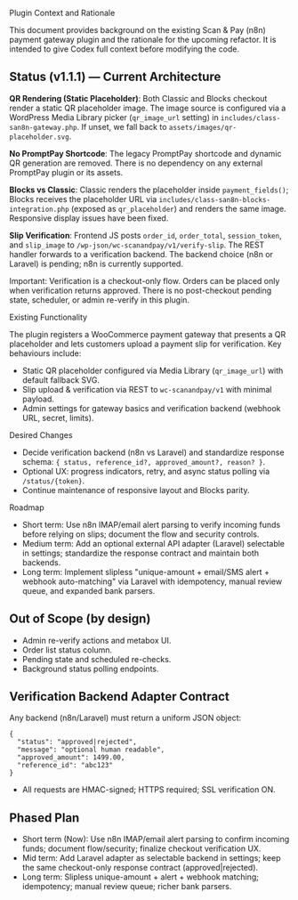 Plugin Context and Rationale

This document provides background on the existing Scan & Pay (n8n) payment gateway plugin and the rationale for the upcoming refactor. It is intended to give Codex full context before modifying the code.

## Status (v1.1.1) — Current Architecture
**QR Rendering (Static Placeholder)**: Both Classic and Blocks checkout render a static QR placeholder image. The image source is configured via a WordPress Media Library picker (`qr_image_url` setting) in `includes/class-san8n-gateway.php`. If unset, we fall back to `assets/images/qr-placeholder.svg`.

**No PromptPay Shortcode**: The legacy PromptPay shortcode and dynamic QR generation are removed. There is no dependency on any external PromptPay plugin or its assets.

**Blocks vs Classic**: Classic renders the placeholder inside `payment_fields()`; Blocks receives the placeholder URL via `includes/class-san8n-blocks-integration.php` (exposed as `qr_placeholder`) and renders the same image. Responsive display issues have been fixed.

**Slip Verification**: Frontend JS posts `order_id`, `order_total`, `session_token`, and `slip_image` to `/wp-json/wc-scanandpay/v1/verify-slip`. The REST handler forwards to a verification backend. The backend choice (n8n or Laravel) is pending; n8n is currently supported.

Important: Verification is a checkout-only flow. Orders can be placed only when verification returns approved. There is no post-checkout pending state, scheduler, or admin re-verify in this plugin.

Existing Functionality

The plugin registers a WooCommerce payment gateway that presents a QR placeholder and lets customers upload a payment slip for verification. Key behaviours include:

- Static QR placeholder configured via Media Library (`qr_image_url`) with default fallback SVG.
- Slip upload & verification via REST to `wc-scanandpay/v1` with minimal payload.
- Admin settings for gateway basics and verification backend (webhook URL, secret, limits).

Desired Changes

- Decide verification backend (n8n vs Laravel) and standardize response schema: `{ status, reference_id?, approved_amount?, reason? }`.
- Optional UX: progress indicators, retry, and async status polling via `/status/{token}`.
- Continue maintenance of responsive layout and Blocks parity.

Roadmap

- Short term: Use n8n IMAP/email alert parsing to verify incoming funds before relying on slips; document the flow and security controls.
- Medium term: Add an optional external API adapter (Laravel) selectable in settings; standardize the response contract and maintain both backends.
- Long term: Implement slipless "unique-amount + email/SMS alert + webhook auto-matching" via Laravel with idempotency, manual review queue, and expanded bank parsers.

## Out of Scope (by design)
- Admin re-verify actions and metabox UI.
- Order list status column.
- Pending state and scheduled re-checks.
- Background status polling endpoints.

## Verification Backend Adapter Contract
Any backend (n8n/Laravel) must return a uniform JSON object:
```
{
  "status": "approved|rejected",
  "message": "optional human readable",
  "approved_amount": 1499.00,
  "reference_id": "abc123"
}
```
- All requests are HMAC-signed; HTTPS required; SSL verification ON.

## Phased Plan
- Short term (Now): Use n8n IMAP/email alert parsing to confirm incoming funds; document flow/security; finalize checkout verification UX.
- Mid term: Add Laravel adapter as selectable backend in settings; keep the same checkout-only response contract (approved|rejected).
- Long term: Slipless unique-amount + alert + webhook matching; idempotency; manual review queue; richer bank parsers.